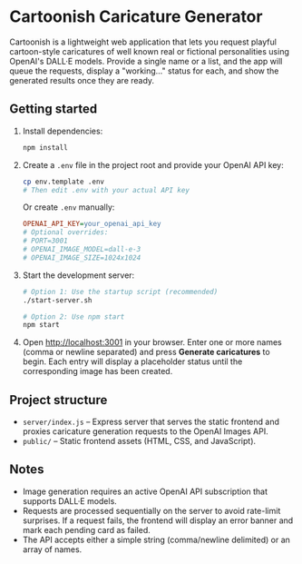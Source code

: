 # Cartoonish Caricature Generator

Cartoonish is a lightweight web application that lets you request playful cartoon-style caricatures of well known real or fictional personalities using OpenAI's DALL·E models. Provide a single name or a list, and the app will queue the requests, display a "working…" status for each, and show the generated results once they are ready.

## Getting started

1. Install dependencies:

   ```bash
   npm install
   ```

2. Create a `.env` file in the project root and provide your OpenAI API key:

   ```bash
   cp env.template .env
   # Then edit .env with your actual API key
   ```

   Or create `.env` manually:
   ```ini
   OPENAI_API_KEY=your_openai_api_key
   # Optional overrides:
   # PORT=3001
   # OPENAI_IMAGE_MODEL=dall-e-3
   # OPENAI_IMAGE_SIZE=1024x1024
   ```

3. Start the development server:

   ```bash
   # Option 1: Use the startup script (recommended)
   ./start-server.sh
   
   # Option 2: Use npm start
   npm start
   ```

4. Open [http://localhost:3001](http://localhost:3001) in your browser. Enter one or more names (comma or newline separated) and press **Generate caricatures** to begin. Each entry will display a placeholder status until the corresponding image has been created.

## Project structure

- `server/index.js` – Express server that serves the static frontend and proxies caricature generation requests to the OpenAI Images API.
- `public/` – Static frontend assets (HTML, CSS, and JavaScript).

## Notes

- Image generation requires an active OpenAI API subscription that supports DALL·E models.
- Requests are processed sequentially on the server to avoid rate-limit surprises. If a request fails, the frontend will display an error banner and mark each pending card as failed.
- The API accepts either a simple string (comma/newline delimited) or an array of names.
